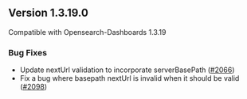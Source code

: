 ## Version 1.3.19.0

Compatible with Opensearch-Dashboards 1.3.19

### Bug Fixes

* Update nextUrl validation to incorporate serverBasePath ([#2066](https://github.com/opensearch-project/security-dashboards-plugin/pull/2066))
* Fix a bug where basepath nextUrl is invalid when it should be valid ([#2098](https://github.com/opensearch-project/security-dashboards-plugin/pull/2098))
